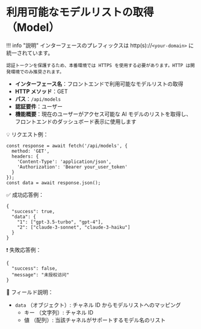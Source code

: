 # 利用可能なモデルリストの取得（Model）

!!! info "説明"
    インターフェースのプレフィックスは http(s)://`<your-domain>` に統一されています。

    認証トークンを保護するため、本番環境では HTTPS を使用する必要があります。HTTP は開発環境でのみ推奨されます。

- **インターフェース名**：フロントエンドで利用可能なモデルリストの取得
- **HTTP メソッド**：GET
- **パス**：`/api/models`
- **認証要件**：ユーザー
- **機能概要**：現在のユーザーがアクセス可能な AI モデルのリストを取得し、フロントエンドのダッシュボード表示に使用します

 💡 リクエスト例：

```
const response = await fetch('/api/models', {  
  method: 'GET',  
  headers: {  
    'Content-Type': 'application/json',  
    'Authorization': 'Bearer your_user_token'  
  }  
});  
const data = await response.json();
```

 ✅ 成功応答例：

```
{  
  "success": true,  
  "data": {  
    "1": ["gpt-3.5-turbo", "gpt-4"],  
    "2": ["claude-3-sonnet", "claude-3-haiku"]  
  }  
}
```

 ❗ 失敗応答例：

```
{  
  "success": false,  
  "message": "未授权访问"  
}
```

 🧾 フィールド説明：

- `data` （オブジェクト）: チャネル ID からモデルリストへのマッピング
    - キー （文字列）: チャネル ID
    - 値 （配列）: 当該チャネルがサポートするモデル名のリスト